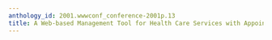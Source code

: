 ```yaml
---
anthology_id: 2001.wwwconf_conference-2001p.13
title: A Web-based Management Tool for Health Care Services with Appointment Required
---
```

